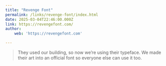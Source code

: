 ```yaml
---
title: "Revenge Font"
permalink: /links/revenge-font/index.html
date: 2025-03-04T22:46:00.000Z
link: https://revengefont.com/
author:
    web: 'https://revengefont.com'

---
```


> They used our building, so now we’re using their typeface. We made their art into an official font so everyone else can use it too.